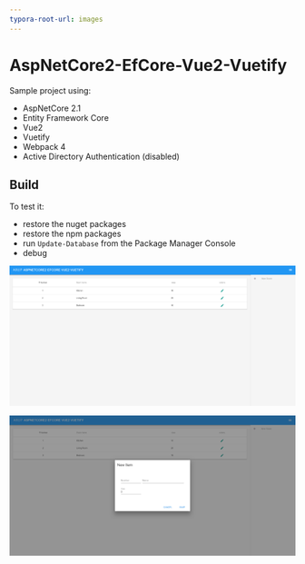 ```yaml
---
typora-root-url: images
---
```


# AspNetCore2-EfCore-Vue2-Vuetify
Sample project using:

- AspNetCore 2.1 
- Entity Framework Core 
- Vue2 
- Vuetify
- Webpack 4
- Active Directory Authentication (disabled)



## Build

To test it:

- restore the nuget packages
- restore the npm packages
- run `Update-Database` from the Package Manager Console
- debug



![1540309429835](/../assets/1540309429835.png)

![1540309412660](/../assets/1540309412660.png)